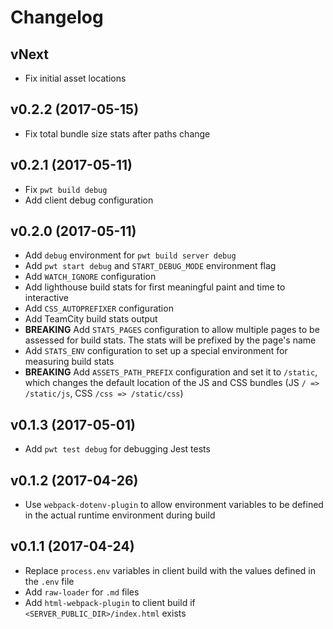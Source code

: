 # Changelog

## vNext

* Fix initial asset locations

## v0.2.2 (2017-05-15)

* Fix total bundle size stats after paths change

## v0.2.1 (2017-05-11)

* Fix `pwt build debug`
* Add client debug configuration

## v0.2.0 (2017-05-11)

* Add `debug` environment for `pwt build server debug`
* Add `pwt start debug` and `START_DEBUG_MODE` environment flag
* Add `WATCH_IGNORE` configuration
* Add lighthouse build stats for first meaningful paint and time to interactive
* Add `CSS_AUTOPREFIXER` configuration
* Add TeamCity build stats output
* **BREAKING** Add `STATS_PAGES` configuration to allow multiple pages to be assessed for build stats. The stats will be prefixed by the page's name
* Add `STATS_ENV` configuration to set up a special environment for measuring build stats
* **BREAKING** Add `ASSETS_PATH_PREFIX` configuration and set it to `/static`, which changes the default location of the JS and CSS bundles (JS `/ => /static/js`, CSS `/css => /static/css`)

## v0.1.3 (2017-05-01)

* Add `pwt test debug` for debugging Jest tests

## v0.1.2 (2017-04-26)

* Use `webpack-dotenv-plugin` to allow environment variables to be defined in the actual runtime environment during build

## v0.1.1 (2017-04-24)

* Replace `process.env` variables in client build with the values defined in the `.env` file
* Add `raw-loader` for `.md` files
* Add `html-webpack-plugin` to client build if `<SERVER_PUBLIC_DIR>/index.html` exists
